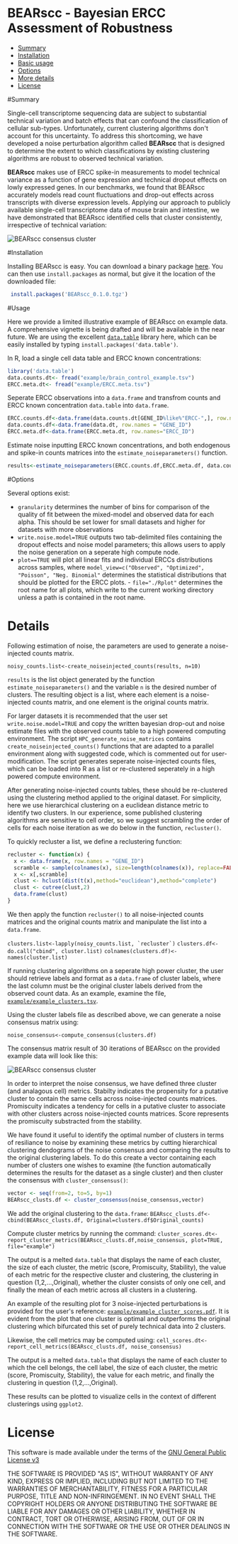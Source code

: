 BEARscc - Bayesian ERCC Assessment of Robustness  
================================================

- [Summary](#markdown-header-summary)
- [Installation](#markdown-header-installation)
- [Basic usage](#markdown-header-usage)
- [Options](#markdown-header-options)
- [More details](#markdown-header-details)
- [License](#markdown-header-license)

#Summary

Single-cell transcriptome sequencing data are subject to substantial technical variation and batch effects that can confound the classification of cellular sub-types. Unfortunately, current clustering algorithms don't account for this uncertainty. To address this shortcoming, we have developed a noise perturbation algorithm called **BEARscc** that is designed to determine the extent to which classifications by existing clustering algorithms are robust to observed technical variation.

**BEARscc** makes use of ERCC spike-in measurements to model technical variance as a function of gene expression and technical dropout effects on lowly expressed genes. In our benchmarks, we found that BEARscc accurately models read count fluctuations and drop-out effects across transcripts with diverse expression levels. Applying our approach to publicly available single-cell transcriptome data of mouse brain and intestine, we have demonstrated that BEARscc identified cells that cluster consistently, irrespective of technical variation:

![BEARscc consensus cluster](example/example_30iterations_consensus_matrix_heatmap.png)

#Installation

Installing BEARscc is easy. You can download a binary package [here](https://bitbucket.org/bsblabludwig/bearscc/raw/a2f66c1b463d1e0db767d5a539a11f54462cd2b8/builds/BEARscc_0.1.0.tgz). You can then use `install.packages` as normal, but give it the location of the downloaded file:

```R
 install.packages('BEARscc_0.1.0.tgz')
 ```
 

#Usage

Here we provide a limited illustrative example of BEARscc on example data. A comprehensive vignette is being drafted and will be available in the near future. We are using the excellent [`data.table`](https://cran.r-project.org/web/packages/data.table/index.html) library here, which can be easily installed by typing `install.packages('data.table')`.

In R, load a single cell data table and ERCC known concentrations:

```R
library('data.table')
data.counts.dt<- fread("example/brain_control_example.tsv")
ERCC.meta.dt<- fread("example/ERCC.meta.tsv")
```

Seperate ERCC observations into a `data.frame` and transfrom counts and ERCC known concentration `data.table` into `data.frame`.

```R
ERCC.counts.df<-data.frame(data.counts.dt[GENE_ID%like%"ERCC-",], row.names="GENE_ID")
data.counts.df<-data.frame(data.dt, row.names = "GENE_ID")
ÈRCC.meta.df<-data.frame(ERCC.meta.dt, row.names="ERCC_ID")
```

Estimate noise inputting ERCC known concentrations, and both endogenous and spike-in counts matrices into the `estimate_noiseparameters()` function.

```R
results<-estimate_noiseparameters(ERCC.counts.df,ERCC.meta.df, data.counts.df,granularity=30, write.noise.model=TRUE, file="noise_estimation", model_view=c("Observed","Optimized"))
```

#Options

Several options exist:

- `granularity` determines the number of bins for comparison of the quality of fit between the mixed-model and observed data for each alpha. This should be set lower for small datasets and higher for datasets with more observations
- `write.noise.model=TRUE` outputs two tab-delimited files containing the dropout effects and noise model parameters; this allows users to apply the noise generation on a seperate high compute node. 
- `plot==TRUE` will plot all linear fits and individual ERCCs distributions across samples, where `model_view=c("Observed", "Optimized", "Poisson", "Neg. Binomial"` determines the statistical distributions that should be plotted for the ERCC plots. - `file="./Rplot"` determines the root name for all plots, which write to the current working directory unless a path is contained in the root name. 

# Details

Following estimation of noise, the parameters are used to generate a noise-injected counts matrix.

    noisy_counts.list<-create_noiseinjected_counts(results, n=10)

`results` is the list object generated by the function `estimate_noiseparameters()` and the variable `n` is the desired number of clusters. The resulting object is a list, where each element is a noise-injected counts matrix, and one element is the original counts matrix. 

For larger datasets it is recommended that the user set `write.noise.model=TRUE` and copy the written bayesian drop-out and noise estimate files with the observed counts table to a high powered computing environment.
The script `HPC_generate_noise_matrices` contains `create_noiseinjected_counts()` functions that are adapted to a parallel environment along with suggested code, which is commented out for user-modification. The script generates seperate noise-injected counts files, which can be loaded into R as a list or re-clustered seperately in a high powered compute environment. 

After generating noise-injected counts tables, these should be re-clustered using the clustering method applied to the original dataset. For simplicity, here we use hierarchical clustering on a euclidean distance metric to identify two clusters. In our experience, some published clustering algorithms are sensitive to cell order, so we suggest scrambling the order of cells for each noise iteration as we do below in the function, `recluster()`.  

To quickly recluster a list, we define a reclustering function:

```R
recluster <- function(x) {
  x <- data.frame(x, row.names = "GENE_ID")
  scramble <- sample(colnames(x), size=length(colnames(x)), replace=FALSE)
  x <- x[,scramble]
  clust <- hclust(dist(t(x),method="euclidean"),method="complete")
  clust <- cutree(clust,2)
  data.frame(clust)
}
``` 

We then apply the function `recluster()` to all noise-injected counts matrices and the original counts matrix and manipulate the list into a `data.frame`. 

``clusters.list<-lapply(noisy_counts.list, `recluster`)``
`clusters.df<-do.call("cbind", cluster.list)`
`colnames(clusters.df)<-names(cluster.list)`

If running clustering algorithms on a seperate high power cluster, the user should retrieve labels and format as a `data.frame` of cluster labels, where the last column must be the original cluster labels derived from the observed count data. As an example, examine the file, [`example/example_clusters.tsv`](src/master/example/example_clusters.tsv).

Using the cluster labels file as described above, we can generate a noise consensus matrix using: 

`noise_consensus<-compute_consensus(clusters.df)`

The consensus matrix result of 30 iterations of BEARscc on the provided example data will look like this:

![BEARscc consensus cluster](example/example_30iterations_consensus_matrix_heatmap.png)

In order to interpret the noise consensus, we have defined three cluster (and analagous cell) metrics. Stabilty indicates the propensity for a putative cluster to contain the same cells across noise-injected counts matrices. Promiscuity indicates a tendency for cells in a putative cluster to associate with other clusters across noise-injected counts matrices. Score represents the promiscuity substracted from the stability. 

We have found it useful to identify the optimal number of clusters in terms of resiliance to noise by examining these metrics by cutting hierarchical clustering dendograms of the noise consensus and comparing the results to the original clustering labels. To do this create a vector containing each number of clusters one wishes to examine (the function automatically determines the results for the dataset as a single cluster) and then cluster the consensus with `cluster_consensus()`:

```R
vector <- seq(from=2, to=5, by=1)
BEARscc_clusts.df <- cluster_consensus(noise_consensus,vector)
```

We add the original clustering to the `data.frame`: `BEARscc_clusts.df<-cbind(BEARscc_clusts.df, Original=clusters.df$Original_counts)` 

Compute cluster metrics by running the command: `cluster_scores.dt<-report_cluster_metrics(BEARscc_clusts.df,noise_consensus, plot=TRUE, file="example")`

The output is a melted `data.table` that displays the name of each cluster, the size of each cluster, the metric (score, Promiscuity, Stability), the value of each metric for the respective cluster and clustering, the clustering in question (1,2,...,Original), whether the cluster consists of only one cell, and finally the mean of each metric across all clusters in a clustering.  

An example of the resulting plot for 3 noise-injected perturbations is provided for the user's reference: [`example/example_cluster_scores.pdf`](src/master/example/example_cluster_scores.pdf). It is evident from the plot that one cluster is optimal and outperforms the original clustering which bifurcated this set of purely technical data into 2 clusters.

Likewise, the cell metrics may be computed using:
`cell_scores.dt<-report_cell_metrics(BEARscc_clusts.df, noise_consensus)`

The output is a melted `data.table` that displays the name of each cluster to which the cell belongs, the cell label, the size of each cluster, the metric (score, Promiscuity, Stability), the value for each metric, and finally the clustering in question (1,2,...,Original).

These results can be plotted to visualize cells in the context of different clusterings using `ggplot2`.

# License

 This software is made available under the terms of the [GNU General Public License v3](http://www.gnu.org/licenses/gpl-3.0.html)

THE SOFTWARE IS PROVIDED "AS IS", WITHOUT WARRANTY OF ANY KIND, EXPRESS OR IMPLIED, INCLUDING BUT NOT LIMITED TO THE WARRANTIES OF MERCHANTABILITY, FITNESS FOR A PARTICULAR PURPOSE, TITLE AND NON-INFRINGEMENT. IN NO EVENT SHALL THE COPYRIGHT HOLDERS OR ANYONE DISTRIBUTING THE SOFTWARE BE LIABLE FOR ANY DAMAGES OR OTHER LIABILITY, WHETHER IN CONTRACT, TORT OR OTHERWISE, ARISING FROM, OUT OF OR IN CONNECTION WITH THE SOFTWARE OR THE USE OR OTHER DEALINGS IN THE SOFTWARE.
